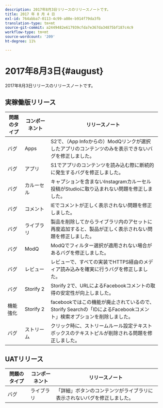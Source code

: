 ```yaml
---
description: 2017年8月3日リリースのリリースノートです。
title: 2017 年 8 月 4 日
exl-id: 764abba7-0113-4c99-a80e-b914f79da3fb
translation-type: tm+mt
source-git-commit: a2449482e617939cfda7e367da34875bf187c4c9
workflow-type: tm+mt
source-wordcount: '209'
ht-degree: 11%

---
```


# 2017年8月3日{#august}

2017年8月3日リリースのリリースノートです。

## 実稼働版リリース

| **問題のタイプ** | **コンポーネント** | **リリースノート** |
|---|---|---|
| バグ | Apps | S2で、（App Infoからの）ModQリンクが選択したアプリのコンテンツのみを表示できないバグを修正しました。 |
| バグ | アプリ | S1でアプリのコンテンツを読み込む際に断続的に発生するバグを修正しました。 |
| バグ | カルーセル | キャプションを含まないInstagramカルーセル投稿がStudioに取り込まれない問題を修正しました。 |
| バグ | コメント | IEでコメントが正しく表示されない問題を修正しました。 |
| バグ | ライブラリ | 製品を削除してからライブラリ内のアセットに再度追加すると、製品が正しく表示されない問題を修正しました。 |
| バグ | ModQ | ModQでフィルター選択が適用されない場合があるバグを修正しました。 |
| バグ | レビュー | レビューで、すべての実装でHTTPS経由のメディア読み込みを確実に行うバグを修正しました。 |
| バグ | Storify 2 | Storify 2で、URLによるFacebookコメントの取得の安定性が向上しました。 |
| 機能強化 | Storify 2 | facebookではこの機能が廃止されているので、Storify Searchの「IDによるFacebookコメント」検索オプションを削除しました。 |
| バグ | ストリーム | クリック時に、ストリームルール設定テキストボックスのテキストピルが削除される問題を修正しました。 |

## UATリリース

| **問題のタイプ** | **コンポーネント** | **リリースノート** |
|---|---|---|
| バグ | ライブラリ | 「詳細」ボタンのコンテンツがライブラリに表示されないバグを修正しました。 |
